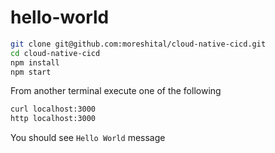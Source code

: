 # hello-world


```sh
git clone git@github.com:moreshital/cloud-native-cicd.git
cd cloud-native-cicd
npm install
npm start
```

From another terminal execute one of the following

```sh
curl localhost:3000
http localhost:3000
```

You should see `Hello World` message
